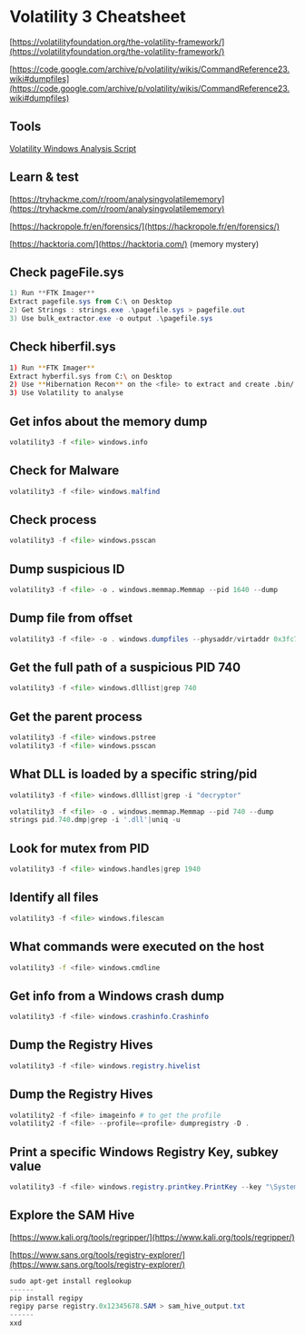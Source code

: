 # Volatility 3 Cheatsheet

[https://volatilityfoundation.org/the-volatility-framework/](https://volatilityfoundation.org/the-volatility-framework/)

[https://code.google.com/archive/p/volatility/wikis/CommandReference23.wiki#dumpfiles](https://code.google.com/archive/p/volatility/wikis/CommandReference23.wiki#dumpfiles)


## Tools ##
[Volatility Windows Analysis Script](https://github.com/gl0bal01/volatility-windows-analysis/)


## Learn & test ##

[https://tryhackme.com/r/room/analysingvolatilememory](https://tryhackme.com/r/room/analysingvolatilememory)

[https://hackropole.fr/en/forensics/](https://hackropole.fr/en/forensics/)

[https://hacktoria.com/](https://hacktoria.com/) (memory mystery)


## Check pageFile.sys

```powershell
1) Run **FTK Imager**
Extract pagefile.sys from C:\ on Desktop
2) Get Strings : strings.exe .\pagefile.sys > pagefile.out
3) Use bulk_extractor.exe -o output .\pagefile.sys
```

## Check hiberfil.sys

```bash
1) Run **FTK Imager**
Extract hyberfil.sys from C:\ on Desktop
2) Use **Hibernation Recon** on the <file> to extract and create .bin/.raw...
3) Use Volatility to analyse
```

## Get infos about the memory dump

```python
volatility3 -f <file> windows.info
```

## Check for Malware

```powershell
volatility3 -f <file> windows.malfind
```

## Check process

```python
volatility3 -f <file> windows.psscan
```

## Dump suspicious ID

```python
volatility3 -f <file> -o . windows.memmap.Memmap --pid 1640 --dump
```

## Dump file from offset

```powershell
volatility3 -f <file> -o . windows.dumpfiles --physaddr/virtaddr 0x3fc77360
```

## Get  the full path of a suspicious PID 740

```python
volatility3 -f <file> windows.dlllist|grep 740
```

## Get  the parent process

```python
volatility3 -f <file> windows.pstree
volatility3 -f <file> windows.psscan
```

## What DLL is loaded by a specific string/pid

```python
volatility3 -f <file> windows.dlllist|grep -i "decryptor"

volatility3 -f <file> -o . windows.memmap.Memmap --pid 740 --dump
strings pid.740.dmp|grep -i '.dll'|uniq -u
```

## Look for mutex from PID

```python
volatility3 -f <file> windows.handles|grep 1940

```

## Identify all files

```python
volatility3 -f <file> windows.filescan
```

## What commands were executed on the host

```bash
volatility3 -f <file> windows.cmdline
```

## Get info from a Windows crash dump

```powershell
volatility3 -f <file> windows.crashinfo.Crashinfo
```

## Dump the Registry Hives

```powershell
volatility3 -f <file> windows.registry.hivelist
```

## Dump the Registry Hives

```powershell
volatility2 -f <file> imageinfo # to get the profile
volatility2 -f <file> --profile=<profile> dumpregistry -D .
```

## Print a specific Windows Registry Key, subkey value

```powershell
volatility3 -f <file> windows.registry.printkey.PrintKey --key "\SystemRoot\System32\Config\SAM" --recurse
```

## Explore the SAM Hive

[https://www.kali.org/tools/regripper/](https://www.kali.org/tools/regripper/)

[https://www.sans.org/tools/registry-explorer/](https://www.sans.org/tools/registry-explorer/)

```powershell
sudo apt-get install reglookup
------
pip install regipy
regipy parse registry.0x12345678.SAM > sam_hive_output.txt
------
xxd
```
